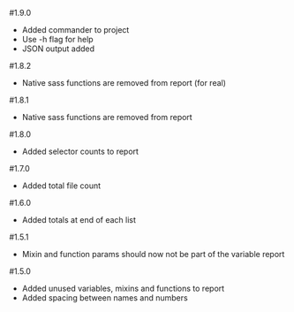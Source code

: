 #1.9.0
* Added commander to project
* Use -h flag for help
* JSON output added

#1.8.2
* Native sass functions are removed from report (for real)

#1.8.1
* Native sass functions are removed from report

#1.8.0
* Added selector counts to report

#1.7.0
* Added total file count

#1.6.0
* Added totals at end of each list

#1.5.1
* Mixin and function params should now not be part of the variable report

#1.5.0
* Added unused variables, mixins and functions to report
* Added spacing between names and numbers
